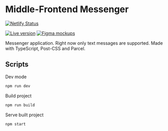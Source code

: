 # Middle-Frontend Messenger

[![Netlify Status](https://api.netlify.com/api/v1/badges/f846b159-5f60-45c7-a5da-dfe4fa98ddf8/deploy-status?branch=deploy)](https://app.netlify.com/sites/rad-cendol-814dda/deploys)

[![Live version](https://img.shields.io/badge/Netlify-0e1e25?style=for-the-badge&logo=netlify&logoColor=00c7b7)](https://rad-cendol-814dda.netlify.app)
[![Figma mockups](https://img.shields.io/badge/Figma-black?style=for-the-badge&logo=figma&logoColor=a259ff)](https://www.figma.com/file/3HNQs7W3ycbnq6RgKppFfE/messenger_praktikum?node-id=0%3A1&t=OApZEFNbugkSvnzX-1)

Messenger application.
Right now only text messages are supported.
Made with TypeScript, Post-CSS and Parcel.

## Scripts

Dev mode
```bash
npm run dev
```

Build project
```bash
npm run build
```

Serve built project
```bash
npm start
```
